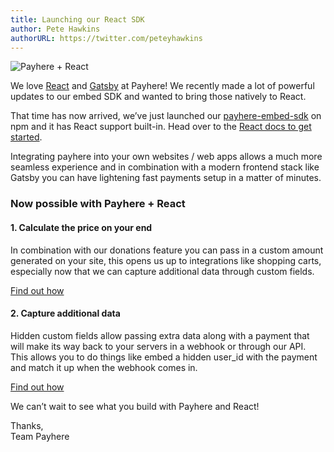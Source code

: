 ```yaml
---
title: Launching our React SDK
author: Pete Hawkins
authorURL: https://twitter.com/peteyhawkins
---
```


![Payhere + React](/img/react-header.png)

We love [React](https://reactjs.org/) and [Gatsby](https://www.gatsbyjs.org/) at Payhere! We recently made a lot of powerful updates to our embed SDK and wanted to bring those natively to React.

That time has now arrived, we’ve just launched our [payhere-embed-sdk](https://github.com/payherepayments/payhere-embed-sdk) on npm and it has React support built-in. Head over to the [React docs to get started](/docs/react-sdk).

Integrating payhere into your own websites / web apps allows a much more seamless experience and in combination with a modern frontend stack like Gatsby you can have lightening fast payments setup in a matter of minutes.

### Now possible with Payhere + React

#### 1. Calculate the price on your end

In combination with our donations feature you can pass in a custom amount generated on your site, this opens us up to integrations like shopping carts, especially now that we can capture additional data through custom fields.

[Find out how](/docs/react-sdk#passing-in-a-custom-price)

#### 2. Capture additional data

Hidden custom fields allow passing extra data along with a payment that will make its way back to your servers in a webhook or through our API. This allows you to do things like embed a hidden user_id with the payment and match it up when the webhook comes in.

[Find out how](/docs/react-sdk#custom-fields)

We can’t wait to see what you build with Payhere and React!

Thanks,<br />
Team Payhere
